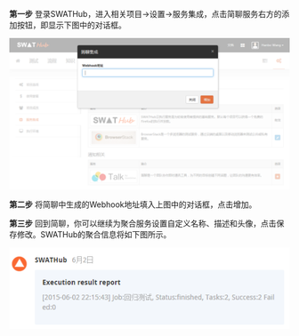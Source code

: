 **第一步** 登录SWATHub，进入相关项目->设置->服务集成，点击简聊服务右方的添加按钮，即显示下图中的对话框。

![](/images/inte-guide/swathub-1.png)

**第二步** 将简聊中生成的Webhook地址填入上图中的对话框，点击增加。

**第三步** 回到简聊，你可以继续为聚合服务设置自定义名称、描述和头像，点击保存修改。SWATHub的聚合信息将如下图所示。

![](/images/inte-guide/swathub-2.png)
